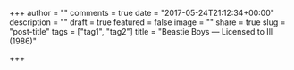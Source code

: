 +++
author = ""
comments = true
date = "2017-05-24T21:12:34+00:00"
description = ""
draft = true
featured = false
image = ""
share = true
slug = "post-title"
tags = ["tag1", "tag2"]
title = "Beastie Boys — Licensed to Ill (1986)"

+++

